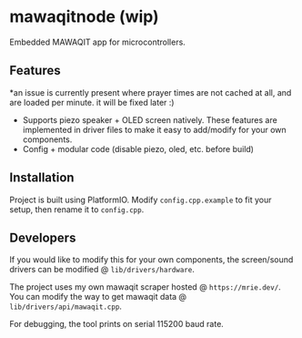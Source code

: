 # mawaqitnode (wip)
Embedded MAWAQIT app for microcontrollers.

## Features
*an issue is currently present where prayer times are not cached at all, and are loaded per minute. it will be fixed later :)
- Supports piezo speaker + OLED screen natively. These features are implemented in driver files to make it easy to add/modify for your own components.
- Config + modular code (disable piezo, oled, etc. before build)

## Installation
Project is built using PlatformIO. Modify `config.cpp.example` to fit your setup, then rename it to `config.cpp`.

## Developers
If you would like to modify this for your own components, the screen/sound drivers can be modified @ `lib/drivers/hardware`.

The project uses my own mawaqit scraper hosted @ `https://mrie.dev/`. You can modify the way to get mawaqit data @ `lib/drivers/api/mawaqit.cpp`.

For debugging, the tool prints on serial 115200 baud rate.
